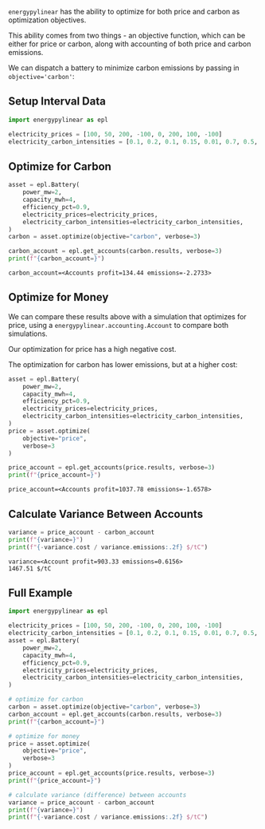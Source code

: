 `energypylinear` has the ability to optimize for both price and carbon as optimization objectives.

This ability comes from two things - an objective function, which can be either for price or carbon, along with accounting of both price and carbon emissions.

We can dispatch a battery to minimize carbon emissions by passing in `objective='carbon'`:

## Setup Interval Data

<!--phmdoctest-share-names-->
```python
import energypylinear as epl

electricity_prices = [100, 50, 200, -100, 0, 200, 100, -100]
electricity_carbon_intensities = [0.1, 0.2, 0.1, 0.15, 0.01, 0.7, 0.5, 0.01]
```

## Optimize for Carbon

<!--phmdoctest-share-names-->
```python
asset = epl.Battery(
    power_mw=2,
    capacity_mwh=4,
    efficiency_pct=0.9,
    electricity_prices=electricity_prices,
    electricity_carbon_intensities=electricity_carbon_intensities,
)
carbon = asset.optimize(objective="carbon", verbose=3)

carbon_account = epl.get_accounts(carbon.results, verbose=3)
print(f"{carbon_account=}")
```

```
carbon_account=<Accounts profit=134.44 emissions=-2.2733>
```

## Optimize for Money

We can compare these results above with a simulation that optimizes for price, using a `energypylinear.accounting.Account` to compare both simulations.

Our optimization for price has a high negative cost.

The optimization for carbon has lower emissions, but at a higher cost:

<!--phmdoctest-share-names-->
```python
asset = epl.Battery(
    power_mw=2,
    capacity_mwh=4,
    efficiency_pct=0.9,
    electricity_prices=electricity_prices,
    electricity_carbon_intensities=electricity_carbon_intensities,
)
price = asset.optimize(
    objective="price",
    verbose=3
)

price_account = epl.get_accounts(price.results, verbose=3)
print(f"{price_account=}")
```

```
price_account=<Accounts profit=1037.78 emissions=-1.6578>
```

## Calculate Variance Between Accounts

<!--phmdoctest-share-names-->
```python
variance = price_account - carbon_account
print(f"{variance=}")
print(f"{-variance.cost / variance.emissions:.2f} $/tC")
```

```
variance=<Account profit=903.33 emissions=0.6156>
1467.51 $/tC
```

## Full Example

```python
import energypylinear as epl

electricity_prices = [100, 50, 200, -100, 0, 200, 100, -100]
electricity_carbon_intensities = [0.1, 0.2, 0.1, 0.15, 0.01, 0.7, 0.5, 0.01]
asset = epl.Battery(
    power_mw=2,
    capacity_mwh=4,
    efficiency_pct=0.9,
    electricity_prices=electricity_prices,
    electricity_carbon_intensities=electricity_carbon_intensities,
)

# optimize for carbon
carbon = asset.optimize(objective="carbon", verbose=3)
carbon_account = epl.get_accounts(carbon.results, verbose=3)
print(f"{carbon_account=}")

# optimize for money
price = asset.optimize(
    objective="price",
    verbose=3
)
price_account = epl.get_accounts(price.results, verbose=3)
print(f"{price_account=}")

# calculate variance (difference) between accounts
variance = price_account - carbon_account
print(f"{variance=}")
print(f"{-variance.cost / variance.emissions:.2f} $/tC")
```
